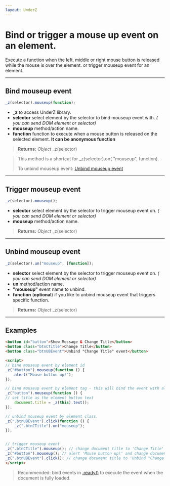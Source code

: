 ```yaml
---
layout: UnderZ
---
```

# Bind or trigger a mouse up event on an element.
Execute a function when the left, middle or right mouse button is released while the mouse is over the element. or trigger mouseup event for an element.


***


## Bind mouseup event
```js
_z(selector).mouseup(function);
```

* **_z** to access UnderZ library.
* **selector** select element by the selector to bind mouseup event with. _( you can send DOM element or selector)_
* **mouseup** method/action name.
* **function** function to execute when a mouse button is released on the selected element. **It can be anonymous function**

> **Returns:** _Object_ \_z(selector)

> This method is a shortcut for _z(selector).on( "mouseup", function).
> 
> To unbind mouseup event: [Unbind mouseup event](http://underz.decodercan.com/UnderZ/-mouseup()#unbind-mouseup-event)


***


## Trigger mouseup event
```js
_z(selector).mouseup();
```

* **selector** select element by the selector to trigger mouseup event on. _( you can send DOM element or selector)_
* **mouseup** method/action name.

> **Returns:** _Object_ \_z(selector)


***


## Unbind mouseup event
```js
_z(selector).un("mouseup", [function]);
```

* **selector** select element by the selector to trigger mouseup event on. _( you can send DOM element or selector)_
* **un** method/action name.
* **"mouseup"** event name to unbind.
* **function** (**optional**) if you like to unbind mouseup event that triggers specific function.

> **Returns:** _Object_ \_z(selector)


***


## Examples

```html
<button id="button">Show Message & Change Title</button>
<button class="btnCTitle">Change Title</button>
<button class="btnUBEvent">Unbind "Change Title" event</button>

<script>
// bind mouseup event by element id
_z("#button").mouseup(function () { 
	alert("Mouse button up!");
});

// bind mouseup event by element tag - this will bind the event with all elements with "button" tag.
_z("button").mouseup(function () { 
// set title as the element button text
	document.title = _z(this).text();
});

// unbind mouseup event by element class.
_z(".btnUBEvent").click(function () {
	_z(".btnCTitle").un("mouseup");
});


// trigger mouseup event
_z(".btnCTitle").mouseup(); // change document title to 'Change Title'
_z("#button").mouseup(); // alert 'Mouse button up!' and change document title to 'Show Message & Change Title'
_z(".btnUBEvent").click(); // change document title to 'Unbind "Change Title" event' and unbind mouseup event on .btnCTitle button
</script>
```

> Recommended: bind events in [.ready()](http://underz.decodercan.com/UnderZ/-ready()) to execute the event when the document is fully loaded.
